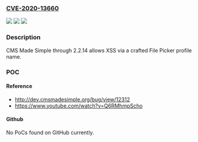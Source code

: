 ### [CVE-2020-13660](https://cve.mitre.org/cgi-bin/cvename.cgi?name=CVE-2020-13660)
![](https://img.shields.io/static/v1?label=Product&message=n%2Fa&color=blue)
![](https://img.shields.io/static/v1?label=Version&message=n%2Fa&color=blue)
![](https://img.shields.io/static/v1?label=Vulnerability&message=n%2Fa&color=brighgreen)

### Description

CMS Made Simple through 2.2.14 allows XSS via a crafted File Picker profile name.

### POC

#### Reference
- http://dev.cmsmadesimple.org/bug/view/12312
- https://www.youtube.com/watch?v=Q6RMhmpScho

#### Github
No PoCs found on GitHub currently.

